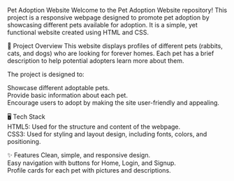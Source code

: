 Pet Adoption Website
Welcome to the Pet Adoption Website repository! This project is a responsive webpage designed to promote pet adoption by showcasing different pets available for adoption. It is a simple, yet functional website created using HTML and CSS.

🐾 Project Overview
This website displays profiles of different pets (rabbits, cats, and dogs) who are looking for forever homes. Each pet has a brief description to help potential adopters learn more about them.

The project is designed to:

Showcase different adoptable pets.<br>
Provide basic information about each pet.<br>
Encourage users to adopt by making the site user-friendly and appealing.<br>


🖥️ Tech Stack<br>
HTML5: Used for the structure and content of the webpage.<br>
CSS3: Used for styling and layout design, including fonts, colors, and positioning.<br>


✨ Features
Clean, simple, and responsive design.<br>
Easy navigation with buttons for Home, Login, and Signup.<br>
Profile cards for each pet with pictures and descriptions.
